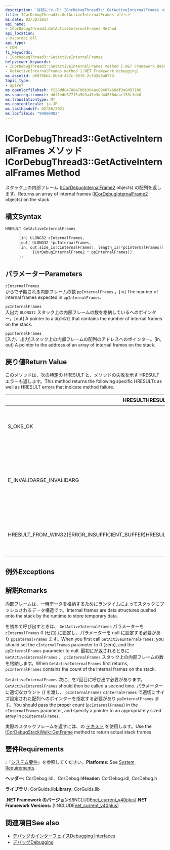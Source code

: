 ```yaml
---
description: '詳細について: ICorDebugThread3:: GetActiveInternalFrames メソッド'
title: ICorDebugThread3::GetActiveInternalFrames メソッド
ms.date: 03/30/2017
api_name:
- ICorDebugThread3.GetActiveInternalFrames Method
api_location:
- mscordbi.dll
api_type:
- COM
f1_keywords:
- ICorDebugThread3::GetActiveInternalFrames
helpviewer_keywords:
- ICorDebugThread3::GetActiveInternalFrames method [.NET Framework debugging]
- GetActiveInternalFrames method [.NET Framework debugging]
ms.assetid: d69796b4-5b6d-457c-85f6-2cf42e8a8773
topic_type:
- apiref
ms.openlocfilehash: f228dd84708478bb364ac09407a68df3e8d971b6
ms.sourcegitcommit: ddf7edb67715a5b9a45e3dd44536dabc153c1de0
ms.translationtype: MT
ms.contentlocale: ja-JP
ms.lasthandoff: 02/06/2021
ms.locfileid: "99800982"
---
```

# <a name="icordebugthread3getactiveinternalframes-method"></a><span data-ttu-id="027a3-103">ICorDebugThread3::GetActiveInternalFrames メソッド</span><span class="sxs-lookup"><span data-stu-id="027a3-103">ICorDebugThread3::GetActiveInternalFrames Method</span></span>

<span data-ttu-id="027a3-104">スタック上の内部フレーム ([ICorDebugInternalFrame2](icordebuginternalframe2-interface.md) objects) の配列を返します。</span><span class="sxs-lookup"><span data-stu-id="027a3-104">Returns an array of internal frames ([ICorDebugInternalFrame2](icordebuginternalframe2-interface.md) objects) on the stack.</span></span>  
  
## <a name="syntax"></a><span data-ttu-id="027a3-105">構文</span><span class="sxs-lookup"><span data-stu-id="027a3-105">Syntax</span></span>  
  
```cpp
HRESULT GetActiveInternalFrames  
      (  
      [in] ULONG32 cInternalFrames,  
      [out] ULONG32 *pcInternalFrames,  
      [in, out,size_is(cInternalFrames), length_is(*pcInternalFrames)]  
            ICorDebugInternalFrame2 * ppInternalFrames[]  
      );  
```  
  
## <a name="parameters"></a><span data-ttu-id="027a3-106">パラメーター</span><span class="sxs-lookup"><span data-stu-id="027a3-106">Parameters</span></span>  

 `cInternalFrames`  
 <span data-ttu-id="027a3-107">からで予期される内部フレームの数 `ppInternalFrames` 。</span><span class="sxs-lookup"><span data-stu-id="027a3-107">[in] The number of internal frames expected in `ppInternalFrames`.</span></span>  
  
 `pcInternalFrames`  
 <span data-ttu-id="027a3-108">入出力 `ULONG32` スタック上の内部フレームの数を格納しているへのポインター。</span><span class="sxs-lookup"><span data-stu-id="027a3-108">[out] A pointer to a `ULONG32` that contains the number of internal frames on the stack.</span></span>  
  
 `ppInternalFrames`  
 <span data-ttu-id="027a3-109">[入力、出力]スタック上の内部フレームの配列のアドレスへのポインター。</span><span class="sxs-lookup"><span data-stu-id="027a3-109">[in, out] A pointer to the address of an array of internal frames on the stack.</span></span>  
  
## <a name="return-value"></a><span data-ttu-id="027a3-110">戻り値</span><span class="sxs-lookup"><span data-stu-id="027a3-110">Return Value</span></span>  

 <span data-ttu-id="027a3-111">このメソッドは、次の特定の HRESULT と、メソッドの失敗を示す HRESULT エラーも返します。</span><span class="sxs-lookup"><span data-stu-id="027a3-111">This method returns the following specific HRESULTs as well as HRESULT errors that indicate method failure.</span></span>  
  
|<span data-ttu-id="027a3-112">HRESULT</span><span class="sxs-lookup"><span data-stu-id="027a3-112">HRESULT</span></span>|<span data-ttu-id="027a3-113">説明</span><span class="sxs-lookup"><span data-stu-id="027a3-113">Description</span></span>|  
|-------------|-----------------|  
|<span data-ttu-id="027a3-114">S_OK</span><span class="sxs-lookup"><span data-stu-id="027a3-114">S_OK</span></span>|<span data-ttu-id="027a3-115">[ICorDebugInternalFrame2](icordebuginternalframe2-interface.md)オブジェクトが正常に作成されました。</span><span class="sxs-lookup"><span data-stu-id="027a3-115">The [ICorDebugInternalFrame2](icordebuginternalframe2-interface.md) object was successfully created.</span></span>|  
|<span data-ttu-id="027a3-116">E_INVALIDARG</span><span class="sxs-lookup"><span data-stu-id="027a3-116">E_INVALIDARG</span></span>|<span data-ttu-id="027a3-117">`cInternalFrames` が0では `ppInternalFrames` なく `null` 、がであるか、または `pcInternalFrames` がです `null` 。</span><span class="sxs-lookup"><span data-stu-id="027a3-117">`cInternalFrames` is not zero and `ppInternalFrames` is `null`, or `pcInternalFrames` is `null`.</span></span>|  
|<span data-ttu-id="027a3-118">HRESULT_FROM_WIN32(ERROR_INSUFFICIENT_BUFFER)</span><span class="sxs-lookup"><span data-stu-id="027a3-118">HRESULT_FROM_WIN32(ERROR_INSUFFICIENT_BUFFER)</span></span>|<span data-ttu-id="027a3-119">`ppInternalFrames` が内部フレームの数より小さくなっています。</span><span class="sxs-lookup"><span data-stu-id="027a3-119">`ppInternalFrames` is smaller than the count of internal frames.</span></span>|  
  
## <a name="exceptions"></a><span data-ttu-id="027a3-120">例外</span><span class="sxs-lookup"><span data-stu-id="027a3-120">Exceptions</span></span>  
  
## <a name="remarks"></a><span data-ttu-id="027a3-121">解説</span><span class="sxs-lookup"><span data-stu-id="027a3-121">Remarks</span></span>  

 <span data-ttu-id="027a3-122">内部フレームは、一時データを格納するためにランタイムによってスタックにプッシュされるデータ構造です。</span><span class="sxs-lookup"><span data-stu-id="027a3-122">Internal frames are data structures pushed onto the stack by the runtime to store temporary data.</span></span>  
  
 <span data-ttu-id="027a3-123">を初めて呼び出すときは、 `GetActiveInternalFrames` パラメーターを `cInternalFrames` 0 (ゼロ) に設定し、パラメーターを null に設定する必要があり `ppInternalFrames` ます。</span><span class="sxs-lookup"><span data-stu-id="027a3-123">When you first call `GetActiveInternalFrames`, you should set the `cInternalFrames` parameter to 0 (zero), and the `ppInternalFrames` parameter to null.</span></span> <span data-ttu-id="027a3-124">最初にが返されるときに `GetActiveInternalFrames` 、 `pcInternalFrames` スタック上の内部フレームの数を格納します。</span><span class="sxs-lookup"><span data-stu-id="027a3-124">When `GetActiveInternalFrames` first returns, `pcInternalFrames` contains the count of the internal frames on the stack.</span></span>  
  
 <span data-ttu-id="027a3-125">`GetActiveInternalFrames` 次に、を2回目に呼び出す必要があります。</span><span class="sxs-lookup"><span data-stu-id="027a3-125">`GetActiveInternalFrames` should then be called a second time.</span></span> <span data-ttu-id="027a3-126">パラメーターに適切なカウント () を渡し、 `pcInternalFrames` `cInternalFrames` で適切にサイズ設定された配列へのポインターを指定する必要があり `ppInternalFrames` ます。</span><span class="sxs-lookup"><span data-stu-id="027a3-126">You should pass the proper count (`pcInternalFrames`) in the `cInternalFrames` parameter, and specify a pointer to an appropriately sized array in `ppInternalFrames`.</span></span>  
  
 <span data-ttu-id="027a3-127">実際のスタックフレームを返すには、の [テキスト](icordebugthread3-getactiveinternalframes-method.md) を使用します。</span><span class="sxs-lookup"><span data-stu-id="027a3-127">Use the [ICorDebugStackWalk::GetFrame](icordebugthread3-getactiveinternalframes-method.md) method to return actual stack frames.</span></span>  
  
## <a name="requirements"></a><span data-ttu-id="027a3-128">要件</span><span class="sxs-lookup"><span data-stu-id="027a3-128">Requirements</span></span>  

 <span data-ttu-id="027a3-129">**:**「[システム要件](../../get-started/system-requirements.md)」を参照してください。</span><span class="sxs-lookup"><span data-stu-id="027a3-129">**Platforms:** See [System Requirements](../../get-started/system-requirements.md).</span></span>  
  
 <span data-ttu-id="027a3-130">**ヘッダー:** CorDebug.idl、CorDebug.h</span><span class="sxs-lookup"><span data-stu-id="027a3-130">**Header:** CorDebug.idl, CorDebug.h</span></span>  
  
 <span data-ttu-id="027a3-131">**ライブラリ:** CorGuids.lib</span><span class="sxs-lookup"><span data-stu-id="027a3-131">**Library:** CorGuids.lib</span></span>  
  
 <span data-ttu-id="027a3-132">**.NET Framework のバージョン:**[!INCLUDE[net_current_v40plus](../../../../includes/net-current-v40plus-md.md)]</span><span class="sxs-lookup"><span data-stu-id="027a3-132">**.NET Framework Versions:** [!INCLUDE[net_current_v40plus](../../../../includes/net-current-v40plus-md.md)]</span></span>  
  
## <a name="see-also"></a><span data-ttu-id="027a3-133">関連項目</span><span class="sxs-lookup"><span data-stu-id="027a3-133">See also</span></span>

- [<span data-ttu-id="027a3-134">デバッグのインターフェイス</span><span class="sxs-lookup"><span data-stu-id="027a3-134">Debugging Interfaces</span></span>](debugging-interfaces.md)
- [<span data-ttu-id="027a3-135">デバッグ</span><span class="sxs-lookup"><span data-stu-id="027a3-135">Debugging</span></span>](index.md)
